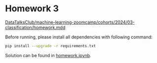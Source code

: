 # Homework 3

[DataTalksClub/machine-learning-zoomcamp/cohorts/2024/03-classification/homework.mdd](https://github.com/DataTalksClub/machine-learning-zoomcamp/blob/master/cohorts/2024/03-classification/homework.md)

Before running, please install all dependencies with following command:

```bash
pip install --upgrade -r requirements.txt
```

Solution can be found in [homework.ipynb](homework.ipynb).

